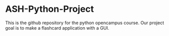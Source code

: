 # ASH-Python-Project
This is the github repository for the python opencampus course. Our project goal is to make a flashcard application with a GUI.
